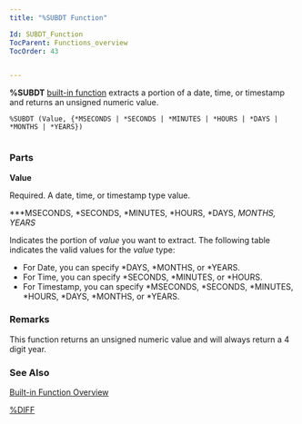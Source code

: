 ```yaml
---
title: "%SUBDT Function"

Id: SUBDT_Function
TocParent: Functions_overview
TocOrder: 43


---
```


<span style="FONT-WEIGHT: bold">%SUBDT</span> [built-in function](Functions_overview.html) extracts a portion of a date, time, or timestamp and returns an unsigned numeric value. 

```
%SUBDT (Value, {*MSECONDS | *SECONDS | *MINUTES | *HOURS | *DAYS | *MONTHS | *YEARS}) 
        
```

### Parts

**Value** 

Required. A date, time, or timestamp type value.


***MSECONDS, *SECONDS, *MINUTES, *HOURS, *DAYS, *MONTHS, *YEARS** 

Indicates the portion of *value* you want to extract. The following table indicates the valid values for the *value* type: 

- For Date, you can specify *DAYS, *MONTHS, or *YEARS.
- For Time, you can specify *SECONDS, *MINUTES, or *HOURS.
- For Timestamp, you can specify *MSECONDS, *SECONDS, *MINUTES, *HOURS, *DAYS, *MONTHS, or *YEARS.


### Remarks
This function returns an unsigned numeric value and will always return a 4 digit year. 

### See Also
[Built-in Function Overview](Functions_overview.html)

[%DIFF](DIFF_Function.html) 

